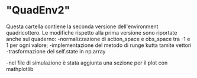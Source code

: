 # "QuadEnv2" 
Questa cartella contiene la seconda versione dell'environment quadricottero. 
Le modifiche rispetto alla prima versione sono riportate anche sul quaderno:
-normalizzazione di action_space e obs_space tra -1 e 1 per ogni valore;
-implementazione del metodo di runge kutta tamite vettori
-trasformazione del self.state in np.array

-nel file di simulazione è stata aggiunta una sezione per il plot con mathplotlib

